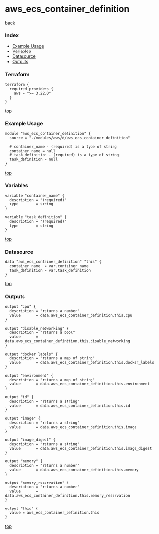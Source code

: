 # aws_ecs_container_definition

[back](../aws.md)

### Index

- [Example Usage](#example-usage)
- [Variables](#variables)
- [Datasource](#datasource)
- [Outputs](#outputs)

### Terraform

```hcl
terraform {
  required_providers {
    aws = ">= 3.22.0"
  }
}
```

[top](#index)

### Example Usage

```hcl
module "aws_ecs_container_definition" {
  source = "./modules/aws/d/aws_ecs_container_definition"

  # container_name - (required) is a type of string
  container_name = null
  # task_definition - (required) is a type of string
  task_definition = null
}
```

[top](#index)

### Variables

```hcl
variable "container_name" {
  description = "(required)"
  type        = string
}

variable "task_definition" {
  description = "(required)"
  type        = string
}
```

[top](#index)

### Datasource

```hcl
data "aws_ecs_container_definition" "this" {
  container_name  = var.container_name
  task_definition = var.task_definition
}
```

[top](#index)

### Outputs

```hcl
output "cpu" {
  description = "returns a number"
  value       = data.aws_ecs_container_definition.this.cpu
}

output "disable_networking" {
  description = "returns a bool"
  value       = data.aws_ecs_container_definition.this.disable_networking
}

output "docker_labels" {
  description = "returns a map of string"
  value       = data.aws_ecs_container_definition.this.docker_labels
}

output "environment" {
  description = "returns a map of string"
  value       = data.aws_ecs_container_definition.this.environment
}

output "id" {
  description = "returns a string"
  value       = data.aws_ecs_container_definition.this.id
}

output "image" {
  description = "returns a string"
  value       = data.aws_ecs_container_definition.this.image
}

output "image_digest" {
  description = "returns a string"
  value       = data.aws_ecs_container_definition.this.image_digest
}

output "memory" {
  description = "returns a number"
  value       = data.aws_ecs_container_definition.this.memory
}

output "memory_reservation" {
  description = "returns a number"
  value       = data.aws_ecs_container_definition.this.memory_reservation
}

output "this" {
  value = aws_ecs_container_definition.this
}
```

[top](#index)